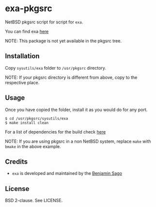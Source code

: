 exa-pkgsrc
==========

NetBSD pkgsrc script for script for `exa`.

You can find exa [here][1]

NOTE: This package is not yet available in the pkgsrc tree.

Installation
------------

Copy `sysutils/exa` folder to `/usr/pkgsrc` directory.

NOTE: If your pkgsrc directory is different from above, copy to the respective
place.

Usage
-----

Once you have copied the folder, install it as you would do for any port.

`$ cd /usr/pkgsrc/sysutils/exa`<br>
`$ make install clean`

For a list of dependencies for the build check [here][2]

NOTE: If you are using pkgsrc in a non NetBSD system, replace `make` with
`bmake` in the above example.

Credits
-------

* `exa` is developed and maintained by the [Benjamin Sago][3]

License
-------

BSD 2-clause. See LICENSE.

[1]: https://the.exa.website/
[2]: https://github.com/ogham/exa#installation
[3]: https://bsago.me/
